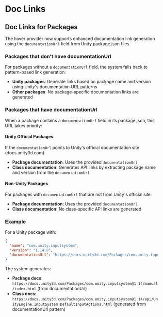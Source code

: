 # Doc Links

## Doc Links for Packages

The hover provider now supports enhanced documentation link generation using the `documentationUrl` field from Unity package.json files.

### Packages that don't have documentationUrl
For packages without a `documentationUrl` field, the system falls back to pattern-based link generation:
- **Unity packages**: Generate links based on package name and version using Unity's documentation URL patterns
- **Other packages**: No package-specific documentation links are generated

### Packages that have documentationUrl
When a package contains a `documentationUrl` field in its package.json, this URL takes priority:

#### Unity Official Packages
If the `documentationUrl` points to Unity's official documentation site (docs.unity3d.com):
- **Package documentation**: Uses the provided `documentationUrl`
- **Class documentation**: Generates API links by extracting package name and version from the `documentationUrl`

#### Non-Unity Packages
For packages with `documentationUrl` that are not from Unity's official site:
- **Package documentation**: Uses the provided `documentationUrl`
- **Class documentation**: No class-specific API links are generated

### Example

For a Unity package with:
```json
{
  "name": "com.unity.inputsystem",
  "version": "1.14.0",
  "documentationUrl": "https://docs.unity3d.com/Packages/com.unity.inputsystem@1.14/manual/index.html"
}
```

The system generates:
- **Package docs**: `https://docs.unity3d.com/Packages/com.unity.inputsystem@1.14/manual/index.html` (from documentationUrl)
- **Class docs**: `https://docs.unity3d.com/Packages/com.unity.inputsystem@1.14/api/UnityEngine.InputSystem.DefaultInputActions.html` (generated from documentationUrl pattern)
